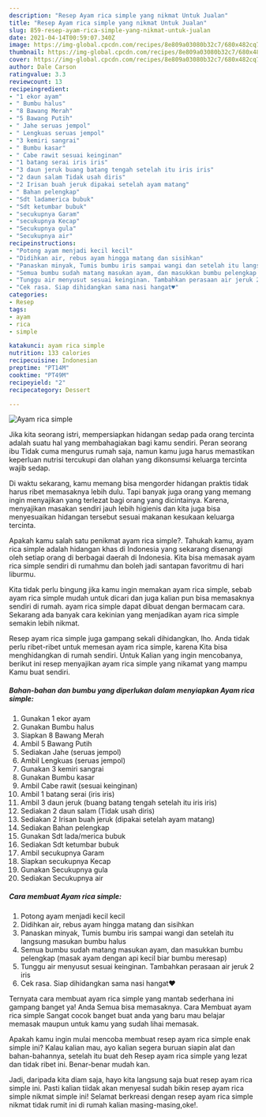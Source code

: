```yaml
---
description: "Resep Ayam rica simple yang nikmat Untuk Jualan"
title: "Resep Ayam rica simple yang nikmat Untuk Jualan"
slug: 859-resep-ayam-rica-simple-yang-nikmat-untuk-jualan
date: 2021-04-14T00:59:07.340Z
image: https://img-global.cpcdn.com/recipes/8e809a03080b32c7/680x482cq70/ayam-rica-simple-foto-resep-utama.jpg
thumbnail: https://img-global.cpcdn.com/recipes/8e809a03080b32c7/680x482cq70/ayam-rica-simple-foto-resep-utama.jpg
cover: https://img-global.cpcdn.com/recipes/8e809a03080b32c7/680x482cq70/ayam-rica-simple-foto-resep-utama.jpg
author: Dale Carson
ratingvalue: 3.3
reviewcount: 13
recipeingredient:
- "1 ekor ayam"
- " Bumbu halus"
- "8 Bawang Merah"
- "5 Bawang Putih"
- " Jahe seruas jempol"
- " Lengkuas seruas jempol"
- "3 kemiri sangrai"
- " Bumbu kasar"
- " Cabe rawit sesuai keinginan"
- "1 batang serai iris iris"
- "3 daun jeruk buang batang tengah setelah itu iris iris"
- "2 daun salam Tidak usah diris"
- "2 Irisan buah jeruk dipakai setelah ayam matang"
- " Bahan pelengkap"
- "Sdt ladamerica bubuk"
- "Sdt ketumbar bubuk"
- "secukupnya Garam"
- "secukupnya Kecap"
- "Secukupnya gula"
- "Secukupnya air"
recipeinstructions:
- "Potong ayam menjadi kecil kecil"
- "Didihkan air, rebus ayam hingga matang dan sisihkan"
- "Panaskan minyak, Tumis bumbu iris sampai wangi dan setelah itu langsung masukan bumbu halus"
- "Semua bumbu sudah matang masukan ayam, dan masukkan bumbu pelengkap (masak ayam dengan api kecil biar bumbu meresap)"
- "Tunggu air menyusut sesuai keinginan. Tambahkan perasaan air jeruk 2 iris"
- "Cek rasa. Siap dihidangkan sama nasi hangat♥️"
categories:
- Resep
tags:
- ayam
- rica
- simple

katakunci: ayam rica simple 
nutrition: 133 calories
recipecuisine: Indonesian
preptime: "PT14M"
cooktime: "PT49M"
recipeyield: "2"
recipecategory: Dessert

---
```



![Ayam rica simple](https://img-global.cpcdn.com/recipes/8e809a03080b32c7/680x482cq70/ayam-rica-simple-foto-resep-utama.jpg)

Jika kita seorang istri, mempersiapkan hidangan sedap pada orang tercinta adalah suatu hal yang membahagiakan bagi kamu sendiri. Peran seorang ibu Tidak cuma mengurus rumah saja, namun kamu juga harus memastikan keperluan nutrisi tercukupi dan olahan yang dikonsumsi keluarga tercinta wajib sedap.

Di waktu  sekarang, kamu memang bisa mengorder hidangan praktis tidak harus ribet memasaknya lebih dulu. Tapi banyak juga orang yang memang ingin menyajikan yang terlezat bagi orang yang dicintainya. Karena, menyajikan masakan sendiri jauh lebih higienis dan kita juga bisa menyesuaikan hidangan tersebut sesuai makanan kesukaan keluarga tercinta. 



Apakah kamu salah satu penikmat ayam rica simple?. Tahukah kamu, ayam rica simple adalah hidangan khas di Indonesia yang sekarang disenangi oleh setiap orang di berbagai daerah di Indonesia. Kita bisa memasak ayam rica simple sendiri di rumahmu dan boleh jadi santapan favoritmu di hari liburmu.

Kita tidak perlu bingung jika kamu ingin memakan ayam rica simple, sebab ayam rica simple mudah untuk dicari dan juga kalian pun bisa memasaknya sendiri di rumah. ayam rica simple dapat dibuat dengan bermacam cara. Sekarang ada banyak cara kekinian yang menjadikan ayam rica simple semakin lebih nikmat.

Resep ayam rica simple juga gampang sekali dihidangkan, lho. Anda tidak perlu ribet-ribet untuk memesan ayam rica simple, karena Kita bisa menghidangkan di rumah sendiri. Untuk Kalian yang ingin mencobanya, berikut ini resep menyajikan ayam rica simple yang nikamat yang mampu Kamu buat sendiri.

<!--inarticleads1-->

##### Bahan-bahan dan bumbu yang diperlukan dalam menyiapkan Ayam rica simple:

1. Gunakan 1 ekor ayam
1. Gunakan  Bumbu halus
1. Siapkan 8 Bawang Merah
1. Ambil 5 Bawang Putih
1. Sediakan  Jahe (seruas jempol)
1. Ambil  Lengkuas (seruas jempol)
1. Gunakan 3 kemiri sangrai
1. Gunakan  Bumbu kasar
1. Ambil  Cabe rawit (sesuai keinginan)
1. Ambil 1 batang serai (iris iris)
1. Ambil 3 daun jeruk (buang batang tengah setelah itu iris iris)
1. Sediakan 2 daun salam (Tidak usah diris)
1. Sediakan 2 Irisan buah jeruk (dipakai setelah ayam matang)
1. Sediakan  Bahan pelengkap
1. Gunakan Sdt lada/merica bubuk
1. Sediakan Sdt ketumbar bubuk
1. Ambil secukupnya Garam
1. Siapkan secukupnya Kecap
1. Gunakan Secukupnya gula
1. Sediakan Secukupnya air




<!--inarticleads2-->

##### Cara membuat Ayam rica simple:

1. Potong ayam menjadi kecil kecil
1. Didihkan air, rebus ayam hingga matang dan sisihkan
1. Panaskan minyak, Tumis bumbu iris sampai wangi dan setelah itu langsung masukan bumbu halus
1. Semua bumbu sudah matang masukan ayam, dan masukkan bumbu pelengkap (masak ayam dengan api kecil biar bumbu meresap)
1. Tunggu air menyusut sesuai keinginan. Tambahkan perasaan air jeruk 2 iris
1. Cek rasa. Siap dihidangkan sama nasi hangat♥️




Ternyata cara membuat ayam rica simple yang mantab sederhana ini gampang banget ya! Anda Semua bisa memasaknya. Cara Membuat ayam rica simple Sangat cocok banget buat anda yang baru mau belajar memasak maupun untuk kamu yang sudah lihai memasak.

Apakah kamu ingin mulai mencoba membuat resep ayam rica simple enak simple ini? Kalau kalian mau, ayo kalian segera buruan siapin alat dan bahan-bahannya, setelah itu buat deh Resep ayam rica simple yang lezat dan tidak ribet ini. Benar-benar mudah kan. 

Jadi, daripada kita diam saja, hayo kita langsung saja buat resep ayam rica simple ini. Pasti kalian tiidak akan menyesal sudah bikin resep ayam rica simple nikmat simple ini! Selamat berkreasi dengan resep ayam rica simple nikmat tidak rumit ini di rumah kalian masing-masing,oke!.

